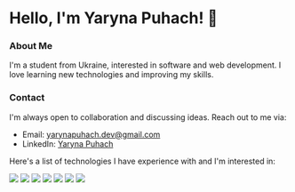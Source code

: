 # Hello, I'm Yaryna Puhach! 👋

### About Me

I'm a student from Ukraine, interested in software and web development. I love learning new technologies and improving my skills.

### Contact

I'm always open to collaboration and discussing ideas. Reach out to me via:

- Email: yarynapuhach.dev@gmail.com
- LinkedIn: [Yaryna Puhach](https://www.linkedin.com/in/yaryna-puhach-029023269/)

Here's a list of technologies I have experience with and I'm interested in:

<img src="https://img.icons8.com/color/48/000000/html-5.png"/> <img src="https://img.icons8.com/color/48/000000/css3.png"/> <img src="https://img.icons8.com/color/48/000000/javascript.png"/> <img src="https://img.icons8.com/office/48/000000/react.png"/> <img src="https://img.icons8.com/color/48/000000/sass.png"/> <img src="https://img.icons8.com/color/48/000000/typescript.png"/> <img src="https://img.icons8.com/color/48/000000/nodejs.png"/>

<!--
**YarynaPuhach/YarynaPuhach** is a ✨ _special_ ✨ repository because its `README.md` (this file) appears on your GitHub profile.

Here are some ideas to get you started:

- 🔭 I’m currently working on ...
- 🌱 I’m currently learning ...
- 👯 I’m looking to collaborate on ...
- 🤔 I’m looking for help with ...
- 💬 Ask me about ...
- 📫 How to reach me: ...
- 😄 Pronouns: ...
- ⚡ Fun fact: ...
-->
